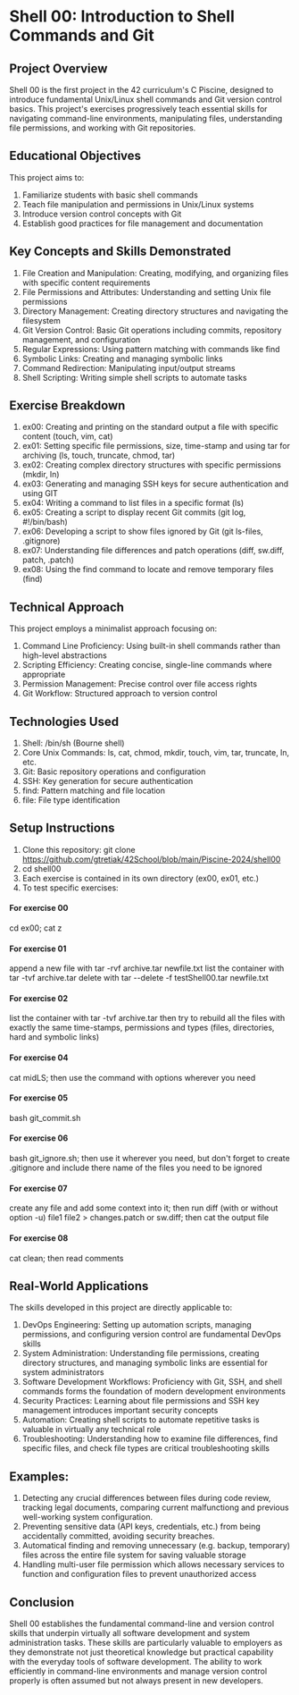 # Shell 00: Introduction to Shell Commands and Git
## Project Overview
Shell 00 is the first project in the 42 curriculum's C Piscine, designed to introduce fundamental Unix/Linux shell commands and Git version control basics. This project's exercises progressively teach essential skills for navigating command-line environments, manipulating files, understanding file permissions, and working with Git repositories.
## Educational Objectives
This project aims to:
1) Familiarize students with basic shell commands
2) Teach file manipulation and permissions in Unix/Linux systems
3) Introduce version control concepts with Git
4) Establish good practices for file management and documentation

## Key Concepts and Skills Demonstrated
1) File Creation and Manipulation: Creating, modifying, and organizing files with specific content requirements
2) File Permissions and Attributes: Understanding and setting Unix file permissions
3) Directory Management: Creating directory structures and navigating the filesystem
4) Git Version Control: Basic Git operations including commits, repository management, and configuration
5) Regular Expressions: Using pattern matching with commands like find
6) Symbolic Links: Creating and managing symbolic links
7) Command Redirection: Manipulating input/output streams
8) Shell Scripting: Writing simple shell scripts to automate tasks

## Exercise Breakdown
1) ex00: Creating and printing on the standard output a file with specific content (touch, vim, cat)
2) ex01: Setting specific file permissions, size, time-stamp and using tar for archiving (ls, touch, truncate, chmod, tar)
3) ex02: Creating complex directory structures with specific permissions (mkdir, ln)
4) ex03: Generating and managing SSH keys for secure authentication and using GIT
5) ex04: Writing a command to list files in a specific format (ls)
6) ex05: Creating a script to display recent Git commits (git log, #!/bin/bash)
7) ex06: Developing a script to show files ignored by Git (git ls-files, .gitignore)
8) ex07: Understanding file differences and patch operations (diff, sw.diff, patch, .patch)
9) ex08: Using the find command to locate and remove temporary files (find)

## Technical Approach
This project employs a minimalist approach focusing on:
1) Command Line Proficiency: Using built-in shell commands rather than high-level abstractions
2) Scripting Efficiency: Creating concise, single-line commands where appropriate
3) Permission Management: Precise control over file access rights
4) Git Workflow: Structured approach to version control

## Technologies Used
1) Shell: /bin/sh (Bourne shell)
2) Core Unix Commands: ls, cat, chmod, mkdir, touch, vim, tar, truncate, ln, etc.
3) Git: Basic repository operations and configuration
4) SSH: Key generation for secure authentication
5) find: Pattern matching and file location
6) file: File type identification

## Setup Instructions
1. Clone this repository:
git clone https://github.com/gtretiak/42School/blob/main/Piscine-2024/shell00
2. cd shell00
3. Each exercise is contained in its own directory (ex00, ex01, etc.)
4. To test specific exercises:
#### For exercise 00
cd ex00; cat z
#### For exercise 01
append a new file with tar -rvf archive.tar newfile.txt
list the container with tar -tvf archive.tar
delete with tar --delete -f testShell00.tar newfile.txt
#### For exercise 02
list the container with tar -tvf archive.tar
then try to rebuild all the files with exactly the same time-stamps, permissions and types (files, directories, hard and symbolic links)
#### For exercise 04
cat midLS; then use the command with options wherever you need
#### For exercise 05
bash git_commit.sh
#### For exercise 06
bash git_ignore.sh; then use it wherever you need, but don't forget to create .gitignore and include there name of the files you need to be ignored
#### For exercise 07
create any file and add some context into it; then run diff (with or without option -u) file1 file2 > changes.patch or sw.diff; then cat the output file
#### For exercise 08
cat clean; then read comments

## Real-World Applications
The skills developed in this project are directly applicable to:
1. DevOps Engineering: Setting up automation scripts, managing permissions, and configuring version control are fundamental DevOps skills
2. System Administration: Understanding file permissions, creating directory structures, and managing symbolic links are essential for system administrators
3. Software Development Workflows: Proficiency with Git, SSH, and shell commands forms the foundation of modern development environments
4. Security Practices: Learning about file permissions and SSH key management introduces important security concepts
5. Automation: Creating shell scripts to automate repetitive tasks is valuable in virtually any technical role
6. Troubleshooting: Understanding how to examine file differences, find specific files, and check file types are critical troubleshooting skills

## Examples:
1. Detecting any crucial differences between files during code review, tracking legal documents, comparing current malfunctiong and previous well-working system configuration.
2. Preventing sensitive data (API keys, credentials, etc.) from being accidentally committed, avoiding security breaches.
3. Automatical finding and removing unnecessary (e.g. backup, temporary) files across the entire file system for saving valuable storage
4. Handling multi-user file permission which allows necessary services to function and configuration files to prevent unauthorized access

## Conclusion
Shell 00 establishes the fundamental command-line and version control skills that underpin virtually all software development and system administration tasks.
These skills are particularly valuable to employers as they demonstrate not just theoretical knowledge but practical capability with the everyday tools of software development. The ability to work efficiently in command-line environments and manage version control properly is often assumed but not always present in new developers.
